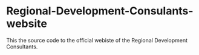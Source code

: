 ﻿# Regional-Development-Consulants-website
This the source code to the official webiste of the Regional Development Consultants. 
